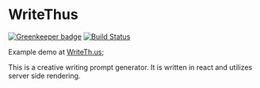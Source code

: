 # WriteThus 

[![Greenkeeper badge](https://badges.greenkeeper.io/axtscz/writethus.svg)](https://greenkeeper.io/)
[![Build Status](https://travis-ci.org/axtscz/writethus.svg?branch=master)](https://travis-ci.org/axtscz/writethus)


Example demo at [WriteTh.us](writeth.us);

This is a creative writing prompt generator. It is written in react and utilizes server side rendering.